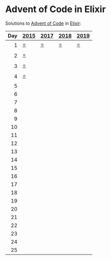 # Advent of Code in Elixir

Solutions to [Advent of Code](https://adventofcode.com/) in [Elixir](https://elixir-lang.org/):

|   Day | [2015](lib/2015)                                         | [2017](lib/2017)                  | [2018](lib/2018)                      | [2019](lib/2019)                                     |
|------:|:---------------------------------------------------------|:----------------------------------|:--------------------------------------|:-----------------------------------------------------|
|     1 | [⭐](lib/2015/01_not_quite_lisp)                         | [⭐](lib/2017/01_inverse_captcha) | [⭐](lib/2018/01_chronal_calibration) | [⭐](lib/2019/01_the_tyranny_of_the_rocket_equation) |
|     2 | [⭐](lib/2015/02_i_was_told_there_would_be_no_math)      |                                   |                                       |                                                      |
|     3 | [⭐](lib/2015/03_perfectly_spherical_houses_in_a_vacuum) |                                   |                                       |                                                      |
|     4 | [⭐](lib/2015/04_the_ideal_stocking_stuffer)             |                                   |                                       |                                                      |
|     5 |                                                          |                                   |                                       |                                                      |
|     6 |                                                          |                                   |                                       |                                                      |
|     7 |                                                          |                                   |                                       |                                                      |
|     8 |                                                          |                                   |                                       |                                                      |
|     9 |                                                          |                                   |                                       |                                                      |
|    10 |                                                          |                                   |                                       |                                                      |
|    11 |                                                          |                                   |                                       |                                                      |
|    12 |                                                          |                                   |                                       |                                                      |
|    13 |                                                          |                                   |                                       |                                                      |
|    14 |                                                          |                                   |                                       |                                                      |
|    15 |                                                          |                                   |                                       |                                                      |
|    16 |                                                          |                                   |                                       |                                                      |
|    17 |                                                          |                                   |                                       |                                                      |
|    18 |                                                          |                                   |                                       |                                                      |
|    19 |                                                          |                                   |                                       |                                                      |
|    20 |                                                          |                                   |                                       |                                                      |
|    21 |                                                          |                                   |                                       |                                                      |
|    22 |                                                          |                                   |                                       |                                                      |
|    23 |                                                          |                                   |                                       |                                                      |
|    24 |                                                          |                                   |                                       |                                                      |
|    25 |                                                          |                                   |                                       |                                                      |
